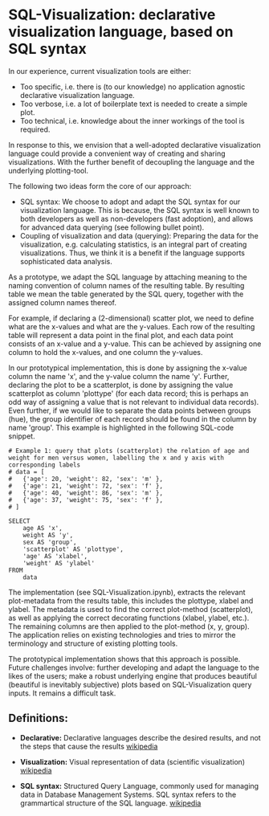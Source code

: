 # SQL-Visualization: declarative visualization language, based on SQL syntax

<!-- Why -->
In our experience, current visualization tools are either:

- Too specific, i.e. there is (to our knowledge) no application agnostic declarative visualization language.
- Too verbose, i.e. a lot of boilerplate text is needed to create a simple plot.
- Too technical, i.e. knowledge about the inner workings of the tool is required.

In response to this, we envision that a well-adopted declarative visualization language could provide a convenient way of creating and sharing visualizations.
With the further benefit of decoupling the language and the underlying plotting-tool.

<!-- What -->
The following two ideas form the core of our approach:
- SQL syntax: We choose to adopt and adapt the SQL syntax for our visualization language. This is because, the SQL syntax is well known to both developers as well as non-developers (fast adoption), and allows for advanced data querying (see following bullet point).
- Coupling of visualization and data (querying): Preparing the data for the visualization, e.g. calculating statistics, is an integral part of creating visualizations. Thus, we think it is a benefit if the language supports sophisticated data analysis.

<!-- How -->
As a prototype, we adapt the SQL language by attaching meaning to the naming convention of column names of the resulting table. By
 resulting table we mean the table generated by the SQL query, together with the assigned column names thereof.

For example, if declaring a (2-dimensional) scatter plot, we need to define what are the x-values and what are the y-values.
Each row of the resulting table will represent a data point in the final plot, and each data point consists of an x-value and a y-value.
This can be achieved by assigning one column to hold the x-values, and one column the y-values.

In our prototypical implementation, this is done by assigning the x-value column the name 'x', and the y-value column the name 'y'.
Further, declaring the plot to be a scatterplot, is done by assigning the value scatterplot as column 'plottype' (for each data record; this is perhaps an odd way of assigning a value that is not relevant to individual data records).
Even further, if we would like to separate the data points between groups (hue), the group identifier of each record should be found in the column by name 'group'.
This example is highlighted in the following SQL-code snippet.

```
# Example 1: query that plots (scatterplot) the relation of age and weight for men versus women, labelling the x and y axis with corresponding labels
# data = [
#   {'age': 20, 'weight': 82, 'sex': 'm' },
#   {'age': 21, 'weight': 72, 'sex': 'f' },
#   {'age': 40, 'weight': 86, 'sex': 'm' },
#   {'age': 37, 'weight': 75, 'sex': 'f' },
# ]

SELECT
    age AS 'x',
    weight AS 'y',
    sex AS 'group',
    'scatterplot' AS 'plottype',
    'age' AS 'xlabel',
    'weight' AS 'ylabel'
FROM
    data
```

The implementation (see SQL-Visualization.ipynb), extracts the relevant plot-metadata from the results table, this includes the plottype, xlabel and ylabel.
The metadata is used to find the correct plot-method (scatterplot), as well as applying the correct decorating functions (xlabel, ylabel, etc.).
The remaining columns are then applied to the plot-method (x, y, group).
The application relies on existing technologies and tries to mirror the terminology and structure of existing plotting tools.

The prototypical implementation shows that this approach is possible.
Future challenges involve:
further developing and adapt the language to the likes of the users;
make a robust underlying engine that produces beautiful (beautiful is inevitably subjective) plots based on SQL-Visualization query inputs.
It remains a difficult task.

## Definitions:
- **Declarative:**
Declarative languages describe the desired results, and not the steps that cause the results
[wikipedia](https://en.wikipedia.org/wiki/Declarative_programming)

- **Visualization:**
Visual representation of data (scientific visualization)
[wikipedia](https://en.wikipedia.org/wiki/Visualization_\(graphics\))

- **SQL syntax:**
Structured Query Language, commonly used for managing data in Database Management Systems. SQL syntax refers to the grammartical structure of the SQL language.
[wikipedia](https://en.wikipedia.org/wiki/SQL)
